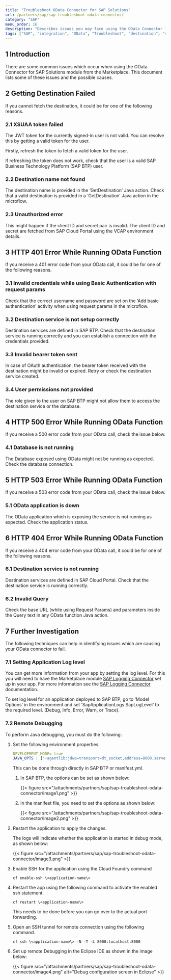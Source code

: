 ```yaml
---
title: "Troubleshoot OData Connector for SAP Solutions"
url: /partners/sap/sap-troubleshoot-odata-connector/
category: "SAP"
menu_order: 16
description: "Describes issues you may face using the OData Connector for SAP solutions, and offers areas to investigate."
tags: ["SAP", "integration", "OData", "Troubleshoot", "destination", "401", "404", "500", "503"]
---
```


## 1 Introduction

There are some common issues which occur when using the OData Connector for SAP Solutions module from the Marketplace. This document lists some of these issues and the possible causes.

## 2 Getting Destination Failed

If you cannot fetch the destination, it could be for one of the following reasons.

### 2.1 XSUAA token failed

The JWT token for the currently signed-in user is not valid. You can resolve this by getting a valid token for the user.

Firstly, refresh the token to fetch a valid token for the user.

If refreshing the token does not work, check that the user is a valid SAP Business Technology Platform (SAP BTP) user.

### 2.2 Destination name not found

The destination name is provided in the ‘GetDestination’ Java action. Check that a valid destination is provided in a ‘GetDestination’ Java action in the microflow.

### 2.3 Unauthorized error

This might happen if the client ID and secret pair is invalid. The client ID and secret are fetched from SAP Cloud Portal using the VCAP environment details.

## 3 HTTP 401 Error While Running OData Function 

If you receive a 401 error code from your OData call, it could be for one of the following reasons.

### 3.1 Invalid credentials while using Basic Authentication with request params

Check that the correct username and password are set on the ‘Add basic authentication’ activity when using request params in the microflow.

### 3.2 Destination service is not setup correctly

Destination services are defined in SAP BTP. Check that the destination service is running correctly and you can establish a connection with the credentials provided.

### 3.3 Invalid bearer token sent

In case of OAuth authentication, the bearer token received with the destination might be invalid or expired. Retry or check the destination service created.

### 3.4 User permissions not provided

The role given to the user on SAP BTP might not allow them to access the destination service or the database.

## 4 HTTP 500 Error While Running OData Function 

If you receive a 500 error code from your OData call, check the issue below.

### 4.1 Database is not running 

The Database exposed using OData might not be running as expected. Check the database connection.

## 5 HTTP 503 Error While Running OData Function 

If you receive a 503 error code from your OData call, check the issue below.

### 5.1 OData application is down

The OData application which is exposing the service is not running as expected. Check the application status.

## 6 HTTP 404 Error While Running OData Function 

If you receive a 404 error code from your OData call, it could be for one of the following reasons.

### 6.1 Destination service is not running

Destination services are defined in SAP Cloud Portal. Check that the destination service is running correctly.

### 6.2 Invalid Query

Check the base URL (while using Request Params) and parameters inside the Query text in any OData function Java action.

## 7 Further Investigation

The following techniques can help in identifying issues which are causing your OData connector to fail.

### 7.1 Setting Application Log level

You can get more information from your app by setting the log level. For this you will need to have the Marketplace module [SAP Logging Connector](https://marketplace.mendix.com/link/component/110219/) set up in your app. For more information see the [SAP Logging Connector](/partners/sap/sap-logger/) documentation.

To set log level for an application deployed to SAP BTP, go to ‘Model Options’ in the environment and set ‘SapApplicationLogs.SapLogLevel’ to the required level. (Debug, Info, Error, Warn, or Trace).

### 7.2 Remote Debugging

To perform Java debugging, you must do the following:

1. Set the following environment properties.
    ```yml
    DEVELOPMENT_MODE= true
    JAVA_OPTS : ["-agentlib:jdwp=transport=dt_socket,address=8000,server=y,suspend=n"]
    ```

    This can be done through directly in SAP BTP or manifest.yml.

    1. In SAP BTP, the options can be set as shown below:

        {{< figure src="/attachments/partners/sap/sap-troubleshoot-odata-connector/image1.png" >}}

    2. In the manifest file, you need to set the options as shown below:

        {{< figure src="/attachments/partners/sap/sap-troubleshoot-odata-connector/image2.png" >}}

2. Restart the application to apply the changes.

    The logs will indicate whether the application is started in debug mode, as shown below:

    {{< figure src="/attachments/partners/sap/sap-troubleshoot-odata-connector/image3.png" >}}

3. Enable SSH for the application using the Cloud Foundry command

    `cf enable-ssh \<application-name\>`

4. Restart the app using the following command to activate the enabled ssh statement. 

    `cf restart \<application-name\>`

    This needs to be done before you can go over to the actual port forwarding.

5. Open an SSH tunnel for remote connection using the following command.

    `cf ssh \<application-name\> -N -T -L 8000:localhost:8000`

6. Set up remote Debugging in the Eclipse IDE as shown in the image below:

    {{< figure src="/attachments/partners/sap/sap-troubleshoot-odata-connector/image4.png" alt="Debug configuration screen in Eclipse" >}}
